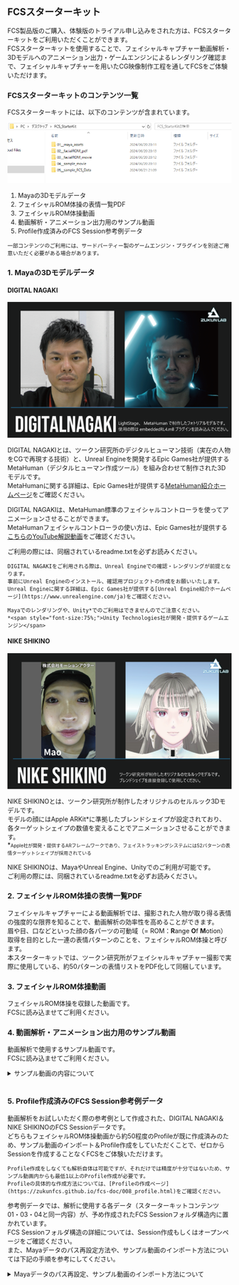 ## FCSスターターキット
FCS製品版のご購入、体験版のトライアル申し込みをされた方は、FCSスターターキットをご利用いただくことができます。  
FCSスターターキットを使用することで、フェイシャルキャプチャー動画解析・3Dモデルへのアニメーション出力・ゲームエンジンによるレンダリング確認まで、フェイシャルキャプチャーを用いたCG映像制作工程を通してFCSをご体験いただけます。  

### FCSスターターキットのコンテンツ一覧
FCSスターターキットには、以下のコンテンツが含まれています。  

![](images/013_image001.PNG)

1. Mayaの3Dモデルデータ
2. フェイシャルROM体操の表情一覧PDF
3. フェイシャルROM体操動画
4. 動画解析・アニメーション出力用のサンプル動画
5. Profile作成済みのFCS Session参考例データ

```{note}
一部コンテンツのご利用には、サードパーティー製のゲームエンジン・プラグインを別途ご用意いただく必要がある場合があります。
```

### 1. Mayaの3Dモデルデータ
#### DIGITAL NAGAKI

![](images/013_DIGITALNAGAKI.png)

DIGITAL NAGAKIとは、ツークン研究所のデジタルヒューマン技術（実在の人物をCGで再現する技術）と、Unreal Engineを開発するEpic Games社が提供するMetaHuman（デジタルヒューマン作成ツール）を組み合わせて制作された3Dモデルです。  
MetaHumanに関する詳細は、Epic Games社が提供する[MetaHuman紹介ホームページ](https://www.unrealengine.com/ja/metahuman)をご確認ください。  
  
DIGITAL NAGAKIは、MetaHuman標準のフェイシャルコントローラを使ってアニメーションさせることができます。  
MetaHumanフェイシャルコントローラの使い方は、Epic Games社が提供する[こちらのYouTube解説動画](https://www.youtube.com/watch?v=GEpH3o44_58)をご確認ください。  

ご利用の際には、同梱されているreadme.txtを必ずお読みください。

```{note}
DIGITAL NAGAKIをご利用される際は、Unreal Engineでの確認・レンダリングが前提となります。  
事前にUnreal Engineのインストール、確認用プロジェクトの作成をお願いいたします。  
Unreal Engineに関する詳細は、Epic Games社が提供する[Unreal Engine紹介ホームページ](https://www.unrealengine.com/ja)をご確認ください。
```

```{caution}
Mayaでのレンダリングや、Unity*でのご利用はできませんのでご注意ください。  
*<span style="font-size:75%;">Unity Technologies社が開発・提供するゲームエンジン</span>
```

#### NIKE SHIKINO

![](images/013_NIKESHIKINO.png)

NIKE SHIKINOとは、ツークン研究所が制作したオリジナルのセルルック3Dモデルです。  
モデルの顔にはApple ARKit*に準拠したブレンドシェイプが設定されており、各ターゲットシェイプの数値を変えることでアニメーションさせることができます。  
*<span style="font-size:75%;">Apple社が開発・提供するARフレームワークであり、フェイストラッキングシステムには52パターンの表情ターゲットシェイプが採用されている</span>
  
NIKE SHIKINOは、MayaやUnreal Engine、Unityでのご利用が可能です。  
ご利用の際には、同梱されているreadme.txtを必ずお読みください。

### 2. フェイシャルROM体操の表情一覧PDF
フェイシャルキャプチャーによる動画解析では、撮影された人物が取り得る表情の強度的な限界を知ることで、動画解析の効率性を高めることができます。  
眉や目、口などといった顔の各パーツの可動域（= ROM：**R**ange **O**f **M**otion）取得を目的とした一連の表情パターンのことを、フェイシャルROM体操と呼びます。  
本スターターキットでは、ツークン研究所がフェイシャルキャプチャー撮影で実際に使用している、約50パターンの表情リストをPDF化して同梱しています。  

### 3. フェイシャルROM体操動画
フェイシャルROM体操を収録した動画です。  
FCSに読み込ませてご利用ください。  

### 4. 動画解析・アニメーション出力用のサンプル動画
動画解析で使用するサンプル動画です。  
FCSに読み込ませてご利用ください。  

<details>
<summary>サンプル動画の内容について</summary>

・DIGITAL NAGAKI：FCS紹介動画  
・NIKE SHIKINO：感情の異なる、全9種類のセリフ動画*（セリフ自体は全て同一です）  
  *<span style="font-size:75%;">株式会社モーションアクター・Mao様のご協力を得て収録</span>
</details>
<br>

### 5. Profile作成済みのFCS Session参考例データ
動画解析をお試しいただく際の参考例として作成された、DIGITAL NAGAKI＆NIKE SHIKINOのFCS Sessionデータです。  
どちらもフェイシャルROM体操動画から約50程度のProfileが既に作成済みのため、サンプル動画のインポート＆Profile作成をしていただくことで、ゼロからSessionを作成することなくFCSをご体験いただけます。

```{warning}
Profile作成をしなくても解析自体は可能ですが、それだけでは精度が十分ではないため、サンプル動画内からも最低1以上のProfile作成が必要です。  
Profileの具体的な作成方法については、[Profileの作成ページ](https://zukunfcs.github.io/fcs-doc/008_profile.html)をご確認ください。
```

参考例データでは、解析に使用する各データ（スターターキットコンテンツ01・03・04と同一内容）が、予め作成されたFCS Sessionフォルダ構造内に置かれています。  
FCS Sessionフォルダ構造の詳細については、Session作成もしくはオープンページをご確認ください。  
また、Mayaデータのパス再設定方法や、サンプル動画のインポート方法については下記の手順を参考にしてください。

<details>
<summary>Mayaデータのパス再設定、サンプル動画のインポート方法について</summary>

①．Mayaデータのパス再設定方法  
②．サンプル動画のインポート方法
</details>
